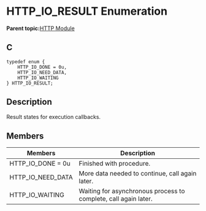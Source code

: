 # HTTP\_IO\_RESULT Enumeration

**Parent topic:**[HTTP Module](GUID-25A4CF50-2F8F-47E7-A90C-ABFA52814459.md)

## C

```
typedef enum {
    HTTP_IO_DONE = 0u,
    HTTP_IO_NEED_DATA,
    HTTP_IO_WAITING
} HTTP_IO_RESULT;
```

## Description

Result states for execution callbacks.

## Members

|Members|Description|
|-------|-----------|
|HTTP\_IO\_DONE = 0u|Finished with procedure.|
|HTTP\_IO\_NEED\_DATA|More data needed to continue, call again later.|
|HTTP\_IO\_WAITING|Waiting for asynchronous process to complete, call again later.|

